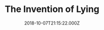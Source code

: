---
title: "The Invention of Lying"
year: 2009
date: 2018-10-07T21:15:22.000Z
permalink: /almanac/movies/2018-10-07-the-invention-of-lying/index.html
rating: 3
tmdbid: 23082
---